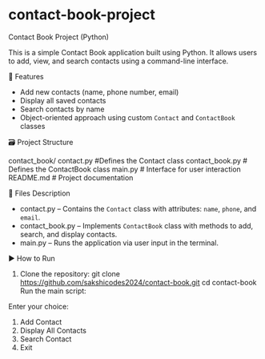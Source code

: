 # contact-book-project
Contact Book Project (Python)

This is a simple Contact Book application built using Python. It allows users to add, view, and search contacts using a command-line interface.

🔧 Features

- Add new contacts (name, phone number, email)
- Display all saved contacts
- Search contacts by name
- Object-oriented approach using custom `Contact` and `ContactBook` classes

 🗃️ Project Structure

contact_book/
 contact.py  #Defines the Contact class
 contact_book.py # Defines the ContactBook class
 main.py # Interface for user interaction
 README.md # Project documentation

🧩 Files Description

- contact.py – Contains the `Contact` class with attributes: `name`, `phone`, and `email`.
- contact_book.py – Implements `ContactBook` class with methods to add, search, and display contacts.
- main.py – Runs the application via user input in the terminal.

 ▶️ How to Run

1. Clone the repository:
   git clone https://github.com/sakshicodes2024/contact-book.git
   cd contact-book
   Run the main script:


Enter your choice:
1. Add Contact
2. Display All Contacts
3. Search Contact
4. Exit



